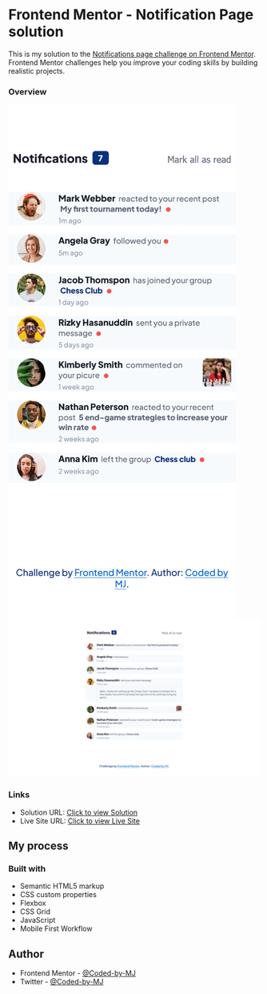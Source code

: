 # Frontend Mentor - Notification Page solution

This is my solution to the [Notifications page challenge on Frontend Mentor](https://www.frontendmentor.io/challenges/notifications-page-DqK5QAmKbC). Frontend Mentor challenges help you improve your coding skills by building realistic projects. 


### Overview
![Mobile view](mobile.png)
![desktop view](desktop.png)




### Links

- Solution URL: [Click to view Solution](https://www.frontendmentor.io/solutions/age-calculator-using-js-2K5ZwtZL7c)
- Live Site URL: [Click to view Live Site](https://coded-by-mj.github.io/Front-end-Mentor-Challenge4/)



## My process

### Built with
- Semantic HTML5 markup
- CSS custom properties
- Flexbox
- CSS Grid
- JavaScript
- Mobile First Workflow




## Author


- Frontend Mentor - [@Coded-by-MJ](https://www.frontendmentor.io/profile/Coded-by-MJ)
- Twitter - [@Coded-by-MJ](https://twitter.com/Coded_by_MJ)
